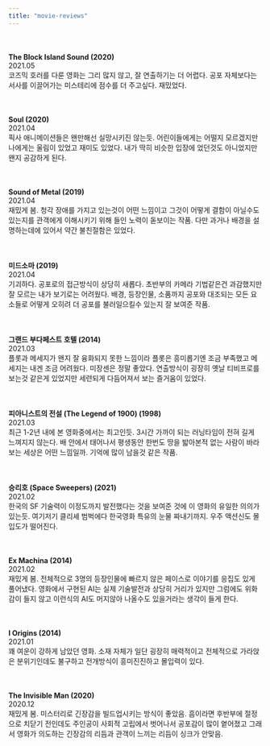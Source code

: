 ```yaml
---
title: "movie-reviews"
---
```


<style type="text/css">
.review {
  margin-top: 50px;
  margin-bottom: 50px;
}
.fa {
  color: orange;
}
</style>
<link rel="stylesheet" href="https://cdnjs.cloudflare.com/ajax/libs/font-awesome/4.7.0/css/font-awesome.min.css">

<div>
  <div class="review">
    <strong>The Block Island Sound (2020)</strong>
    <div>2021.05</div>
    <div>
      <span class="fa fa-star"></span>
      <span class="fa fa-star"></span>
      <span class="fa fa-star"></span>
      <span class="fa fa-star-half-o"></span>
      <span class="fa fa-star-o"></span>
    </div>
    코즈믹 호러를 다룬 영화는 그리 많지 않고, 잘 연출하기는 더 어렵다. 공포 자체보다는 서사를 이끌어가는 미스테리에 점수를 더 주고싶다. 재밌었다.
  </div>
  <div class="review">
    <strong>Soul (2020)</strong>
    <div>2021.04</div>
    <div>
      <span class="fa fa-star"></span>
      <span class="fa fa-star"></span>
      <span class="fa fa-star"></span>
      <span class="fa fa-star"></span>
      <span class="fa fa-star-o"></span>
    </div>
    픽사 애니메이션들은 왠만해선 실망시키진 않는듯. 어린이들에게는 어떨지 모르겠지만 나에게는 울림이 있었고 재미도 있었다. 내가 딱히 비슷한 입장에 었던것도 아니었지만 왠지 공감하게 된다.
  </div>
  <div class="review">
    <strong>Sound of Metal (2019)</strong>
    <div>2021.04</div>
    <div>
      <span class="fa fa-star"></span>
      <span class="fa fa-star"></span>
      <span class="fa fa-star"></span>
      <span class="fa fa-star-half-o"></span>
      <span class="fa fa-star-o"></span>
    </div>
    재밌게 봄. 청각 장애를 가지고 있는것이 어떤 느낌이고 그것이 어떻게 결함이 아닐수도 있는지를 관객에게 이해시키기 위해 들인 노력이 돋보이는 작품. 다만 과거나 배경을 설명하는데에 있어서 약간 불친절함은 있었다.
  </div>
  <div class="review">
    <strong>미드소마 (2019)</strong>
    <div>2021.04</div>
    <div>
      <span class="fa fa-star"></span>
      <span class="fa fa-star"></span>
      <span class="fa fa-star"></span>
      <span class="fa fa-star-half-o"></span>
      <span class="fa fa-star-o"></span>
    </div>
    기괴하다. 공포로의 접근방식이 상당히 새롭다. 초반부의 카메라 기법같은건 과감했지만 잘 모르는 내가 보기로는 어려웠다. 배경, 등장인물, 소품까지 공포와 대조되는 모든 요소들로 어떻게 오히려 더 공포를 불러일으킬수 있는지 잘 보여준 작품.
  </div>
  <div class="review">
    <strong>그랜드 부다페스트 호텔 (2014)</strong>
    <div>2021.03</div>
    <div>
      <span class="fa fa-star"></span>
      <span class="fa fa-star"></span>
      <span class="fa fa-star"></span>
      <span class="fa fa-star-o"></span>
      <span class="fa fa-star-o"></span>
    </div>
    플롯과 메세지가 왠지 잘 융화되지 못한 느낌이라 플롯은 흥미롭기엔 조금 부족했고 메세지는 내겐 조금 어려웠다. 미장센은 정말 좋았다. 연출방식이 굉장히 옛날 티비프로를 보는것 같은게 있었지만 세련되게 다듬어져서 보는 즐거움이 있었다.
  </div>
  <div class="review">
    <strong>피아니스트의 전설 (The Legend of 1900) (1998)</strong>
    <div>2021.03</div>
    <div>
      <span class="fa fa-star"></span>
      <span class="fa fa-star"></span>
      <span class="fa fa-star"></span>
      <span class="fa fa-star"></span>
      <span class="fa fa-star-half-o"></span>
    </div>
    최근 1-2년 내에 본 영화중에서는 최고인듯. 3시간 가까이 되는 러닝타임이 전혀 길게 느껴지지 않는다. 배 안에서 태어나서 평생동안 한번도 땅을 밟아본적 없는 사람이 바라보는 세상은 어떤 느낌일까. 기억에 많이 남을것 같은 작품.
  </div>
  <div class="review">
    <strong>승리호 (Space Sweepers) (2021)</strong>
    <div>2021.02</div>
    <div>
      <span class="fa fa-star"></span>
      <span class="fa fa-star"></span>
      <span class="fa fa-star-o"></span>
      <span class="fa fa-star-o"></span>
      <span class="fa fa-star-o"></span>
    </div>
    한국의 SF 기술력이 이정도까지 발전했다는 것을 보여준 것에 이 영화의 유일한 의의가 있는듯. 여기저기 클리셰 범벅에다 한국영화 특유의 눈물 짜내기까지. 우주 액션신도 몰입도가 떨어진다.
  </div>
  <div class="review">
    <strong>Ex Machina (2014)</strong>
    <div>2021.02</div>
    <div>
      <span class="fa fa-star"></span>
      <span class="fa fa-star"></span>
      <span class="fa fa-star"></span>
      <span class="fa fa-star-half-o"></span>
      <span class="fa fa-star-o"></span>
    </div>
    재밌게 봄. 전체적으로 3명의 등장인물에 빠르지 않은 페이스로 이야기를 응집도 있게 풀어냈다. 영화에서 구현된 AI는 실제 기술발전과 상당히 거리가 있지만 그럼에도 위화감이 들지 않고 이런식의 AI도 머지않아 나올수도 있을거라는 생각이 들게 한다.
  </div>
  <div class="review">
    <strong>I Origins (2014)</strong>
    <div>2021.01</div>
    <div>
      <span class="fa fa-star"></span>
      <span class="fa fa-star"></span>
      <span class="fa fa-star"></span>
      <span class="fa fa-star"></span>
      <span class="fa fa-star-o"></span>
    </div>
    꽤 여운이 강하게 남았던 영화. 소재 자체가 일단 굉장히 매력적이고 전체적으로 가라앉은 분위기인데도 불구하고 전개방식이 흥미진진하고 몰입력이 있다.
  </div>
  <div class="review">
    <strong>The Invisible Man (2020)</strong>
    <div>2020.12</div>
    <div>
      <span class="fa fa-star"></span>
      <span class="fa fa-star"></span>
      <span class="fa fa-star"></span>
      <span class="fa fa-star-half-o"></span>
      <span class="fa fa-star-o"></span>
    </div>
    재밌게 봄. 미스터리로 긴장감을 빌드업시키는 방식이 좋았음. 흠이라면 후반부에 절정으로 치닫기 전인데도 주인공이 사회적 고립에서 벗어나서 공포감이 많이 옅어졌고 그래서 영화가 의도하는 긴장감의 리듬과 관객이 느끼는 리듬이 싱크가 안맞음.
  </div>
</div>
